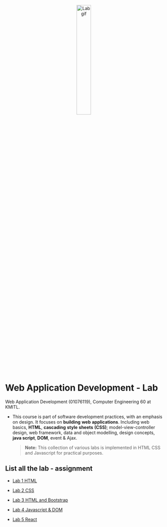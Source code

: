 <p align="center">
 <img src="https://media.giphy.com/media/48rDewUqbZWpZ7j5wU/giphy.gif"  width="30%" height="30%" alt="Lab gif"/>
</p>

# Web Application Development - Lab
Web Application Development (01076119), Computer Engineering 60 at KMITL.

- This course is part of software development practices, with an emphasis on design. It focuses on **building** **web** **applications**. Including web basics, **HTML**, **cascading** **style** **sheets** **(CSS)**; model-view-controller design, web framework, data and object modelling, design concepts, **java script**, **DOM**, event & Ajax. 

  > **Note:** This collection of various labs is implemented in HTML CSS and Javascript for practical purposes.

## List all the lab - assignment 
- [Lab 1 HTML](lab-1) 

- [Lab 2 CSS](lab-2)
 
- [Lab 3 HTML and Bootstrap](lab-3)
 
- [Lab 4 Javascript & DOM](lab-4)

- [Lab 5 React](lab-5)
